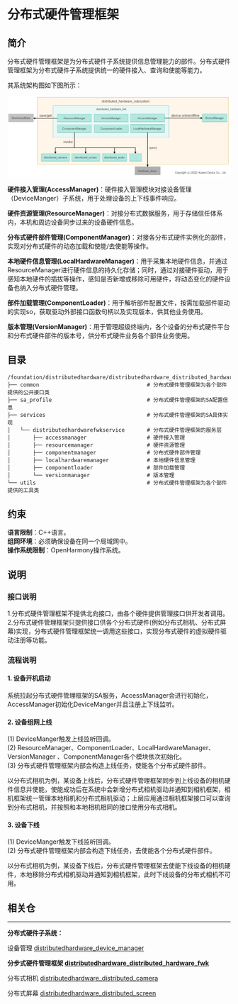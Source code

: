 # **分布式硬件管理框架**

## **简介**

分布式硬件管理框架是为分布式硬件子系统提供信息管理能力的部件。分布式硬件管理框架为分布式硬件子系统提供统一的硬件接入、查询和使能等能力。

其系统架构图如下图所示：

![](figures/distributedhardwarefwk_arch.png)

**硬件接入管理(AccessManager)**：硬件接入管理模块对接设备管理（DeviceManger）子系统，用于处理设备的上下线事件响应。

**硬件资源管理(ResourceManager)**：对接分布式数据服务，用于存储信任体系内，本机和周边设备同步过来的设备硬件信息。

**分布式硬件部件管理(ComponentManager)**：对接各分布式硬件实例化的部件，实现对分布式硬件的动态加载和使能/去使能等操作。

**本地硬件信息管理(LocalHardwareManager)**：用于采集本地硬件信息，并通过ResourceManager进行硬件信息的持久化存储；同时，通过对接硬件驱动，用于感知本地硬件的插拔等操作，感知是否新增或移除可用硬件，将动态变化的硬件设备也纳入分布式硬件管理。

**部件加载管理(ComponentLoader)**：用于解析部件配置文件，按需加载部件驱动的实现so，获取驱动外部接口函数句柄以及实现版本，供其他业务使用。

**版本管理(VersionManager)**：用于管理超级终端内，各个设备的分布式硬件平台和分布式硬件部件的版本号，供分布式硬件业务各个部件业务使用。

## **目录**

```
/foundation/distributedhardware/distributedhardware_distributed_hardware_fwk
├── common                                  # 分布式硬件管理框架为各个部件提供的公共接口类
├── sa_profile                              # 分布式硬件管理框架的SA配置信息
├── services                                # 分布式硬件管理框架的SA具体实现
│   └── distributedhardwarefwkservice       # 分布式硬件管理框架的服务层
│       ├── accessmanager                   # 硬件接入管理
│       ├── resourcemanager                 # 硬件资源管理
│       ├── componentmanager                # 分布式硬件部件管理
│       ├── localhardwaremanager            # 本地硬件信息管理
│       ├── componentloader                 # 部件加载管理
│       └── versionmanager                  # 版本管理
└── utils                                   # 分布式硬件管理框架为各个部件提供的工具类
```

## **约束**
**语言限制**：C++语言。  
**组网环境**：必须确保设备在同一个局域网中。  
**操作系统限制**：OpenHarmony操作系统。  

## **说明**
### **接口说明**
1.分布式硬件管理框架不提供北向接口，由各个硬件提供管理接口供开发者调用。  
2.分布式硬件管理框架只提供接口供各个分布式硬件(例如分布式相机、分布式屏幕)实现，分布式硬件管理框架统一调用这些接口，实现分布式硬件的虚拟硬件驱动注册等功能。

### **流程说明**
#### **1. 设备开机启动**
系统拉起分布式硬件管理框架的SA服务，AccessManager会进行初始化，AccessManager初始化DeviceManger并且注册上下线监听。

#### **2. 设备组网上线**
(1) DeviceManger触发上线监听回调。  
(2) ResourceManager、ComponentLoader、LocalHardwareManager、VersionManager 、ComponentManager各个模块依次初始化。  
(3) 分布式硬件管理框架内部会构造上线任务，使能各个分布式硬件部件。

以分布式相机为例，某设备上线后，分布式硬件管理框架同步到上线设备的相机硬件信息并使能，使能成功后在系统中会新增分布式相机驱动并通知到相机框架，相机框架统一管理本地相机和分布式相机驱动；上层应用通过相机框架接口可以查询到分布式相机，并按照和本地相机相同的接口使用分布式相机。

#### **3. 设备下线**
(1) DeviceManger触发下线监听回调。  
(2) 分布式硬件管理框架内部会构造下线任务，去使能各个分布式硬件部件。

以分布式相机为例，某设备下线后，分布式硬件管理框架去使能下线设备的相机硬件，本地移除分布式相机驱动并通知到相机框架，此时下线设备的分布式相机不可用。

## **相关仓**
****
**分布式硬件子系统：**  

设备管理
[distributedhardware_device_manager](https://gitee.com/openharmony/distributedhardware_device_manager)

**分步式硬件管理框架
[distributedhardware_distributed_hardware_fwk](https://gitee.com/openharmony/distributedhardware_distributed_hardware_fwk)**

分布式相机
[distributedhardware_distributed_camera](https://gitee.com/openharmony/distributedhardware_distributed_camera)

分布式屏幕
[distributedhardware_distributed_screen](https://gitee.com/openharmony/distributedhardware_distributed_screen)


